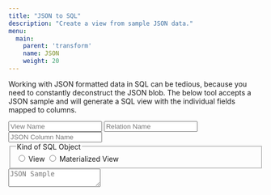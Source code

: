 ```yaml
---
title: "JSON to SQL"
description: "Create a view from sample JSON data."
menu:
  main:
    parent: 'transform'
    name: JSON
    weight: 20
---
```


Working with JSON formatted data in SQL can be tedious, because you need to constantly deconstruct
the JSON blob. The below tool accepts a JSON sample and will generate a SQL view with the
individual fields mapped to columns.


<div class="json_widget">
    <span class="input_container">
        <span class="input_container-text">
            <input id="view_name" placeholder="View Name">
            <input id="source_name" placeholder="Relation Name">
            <input id="column_name" placeholder="JSON Column Name">
        </span>
    <fieldset class="input_container-radio">
        <legend>Kind of SQL Object</legend>
        <span>
            <input type="radio" id="view" name="type_view" value="view"/>
            <label for="view">View</label>
        </span>
        <span>
            <input type="radio" id="materialized-view" name="type_view" value="materialized-view"/>
            <label for="materialized-view">Materialized View</label>
        </span>
    </fieldset>
    </span>
    <div class="json">
        <textarea id="json_sample" placeholder="JSON Sample"></textarea>
        <div id="error_span" class="error">
            <p id="error_text"></p>
        </div>
    </div>
    <pre class="sql_output"><code id="output" class="sql_output-code"></code></pre>
</div>

<script>

/* Helper Methods

If this wasn't a simple script these would be in a `utils.js` or come from lodash.
*/

function escapeString(s) {
    return s.replace(`'`, `''`);
}

function escapeIdent(s) {
    return s.replace(`"`, `""`);
}

function clone(x) {
    return JSON.parse(JSON.stringify(x))
}

function debounce(callback, wait) {
    let timeout;
    return (...args) => {
        const context = this;
        clearTimeout(timeout);
        timeout = setTimeout(() => callback.apply(context, args), wait);
    }
}

/* JSON Parsing and SQL conversion */

const error_span = $("#error_span");
const error_text = $("#error_text");

const json_input = $("#json_sample");
const sql_output = $("#output");

/// Flattens a JSON objects into a list of fields, and their chain of parents.
function handleJson(source, sample, column_name) {
    if (!column_name) {
        column_name = "body"
    }

    let selectItems = [];
    const json_object = JSON.parse(sample);

    // Format the JSON for the user.
    const pretty_json = JSON.stringify(json_object, null, 2);
    json_input.val(pretty_json);

    expandObject(json_object, [column_name], selectItems);

    return selectItems;
}

/// Recursively iterates through the provided object, tracking the chain
/// of parent fields for later use in naming and desctructuring.
function expandObject(object, parents, columns) {
    for (const [name, value] of Object.entries(object)) {
        const subscript = escapeString(name);
        const columnName = escapeIdent(name);

        let cast = "";
        switch (typeof value) {
            case "boolean":
                cast = "::bool";
                break;
            case "number":
                cast = "::numeric";
                break;
            case "string":
                if (Date.parse(value)) {
                    cast = "::timestamp";
                }
                break;
            case "object":
                parents.push(name);
                expandObject(value, parents, columns)
                parents.pop()
                continue;
        }

        columns.push([name, cast, clone(parents)]);
    }
}

/// Given a list of fields/select items, forms a SQL query.
function formSql(selectItems, view_name, source_name, object_type) {
    const FIELD_SEPERATOR = "\n    ";

    if (!view_name) {
        view_name = "my_view";
    }
    if (!source_name) {
        source_name = "my_source";
    }

    let type = "VIEW";
    if (object_type === "materialized-view") {
        type = "MATERIALIZED VIEW";
    }

    let selects = selectItems.map(([name, cast, parents]) => {
        // Note: The first "parent" is the JSON column.
        const formattedName = [...parents.slice(1), name].join("_");

        const parentPath = [parents[0], ...parents.slice(1).map((p) => `'${p}'`)].join("->");
        const formattedPath = parentPath.concat(`->>'${name}'`);

        let item = formattedPath;
        if (cast) {
            item = `(${item})${cast}`;
        }

        return `${item} AS ${formattedName}`;
    })
    .join(`,${FIELD_SEPERATOR}`);

    if (selectItems.length > 1) {
        selects = `${FIELD_SEPERATOR}${selects}`;
    }

    const sql = `CREATE ${type} ${view_name} AS SELECT ${selects}\nFROM ${source_name};`

    return sql;
}

function errorClear() {
    error_span.attr('class', 'error error-hidden');
}

function errorSet(e) {
    error_text.text(e.message);
    error_span.attr('class', 'error error-visible');
}

function sqlSet(sql) {
    sql_output.text(sql.trim());
}

function sqlClear() {
    sql_output.text("");
}

function render() {
    errorClear();
    sqlClear();

    const view_name = $("#view_name").val();
    const source_name = $("#source_name").val();
    const column_name = $("#column_name").val();
    const object_type = $("input[name='type_view']:checked").val();

    const json_sample = json_input.val();

    try {
        const items = handleJson(source_name, json_sample, column_name);
        const sql = formSql(items, view_name, source_name, object_type);
        sqlSet(sql);

        errorClear();
    } catch (e) {
        if (json_sample) {
            console.log(e);
            errorSet(e);
        } else {
            errorClear();
        }
    }
}

render();

// Debounce at a quicker rate since these generally cannot generate errors.
$("#view_name").keyup(debounce(render, 200));
$("#source_name").keyup(debounce(render, 200));
$("#column_name").keyup(debounce(render, 200));
$("input[name='type_view']").change(render);

// Debounce relatively slowly on the JSON sample since it can generate parsing errors.
$("#json_sample").keyup(debounce(render, 600));

</script>


